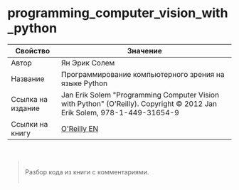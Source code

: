 # programming_computer_vision_with_python

Свойство | Значение
-|-
Автор | Ян Эрик Солем
Название | Программирование компьютерного зрения на языке Python
Ссылка на издание | Jan Erik Solem "Programming Computer Vision with Python" (O'Reilly). Copyright © 2012 Jan Erik Solem, 978-1-449-31654-9
Ссылки на книгу | [O'Reilly EN](https://www.oreilly.com/library/view/programming-computer-vision/9781449341916/) | [O'Reilly RU](https://dmkpress.com/catalog/computer/programming/python/978-5-97060-200-3/?ysclid=lldh3qmfc3530765475)

<br>

><br>
>Разбор кода из книги с комментариями.
><br><br>
